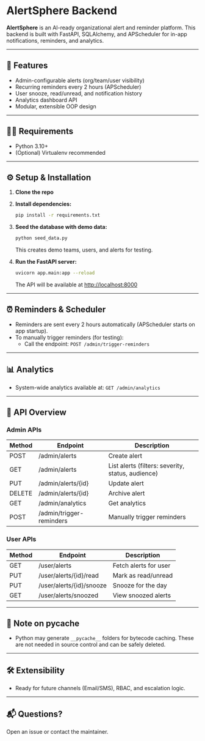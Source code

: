 # AlertSphere Backend

**AlertSphere** is an AI-ready organizational alert and reminder platform. This backend is built with FastAPI, SQLAlchemy, and APScheduler for in-app notifications, reminders, and analytics.

---

## 🚀 Features
- Admin-configurable alerts (org/team/user visibility)
- Recurring reminders every 2 hours (APScheduler)
- User snooze, read/unread, and notification history
- Analytics dashboard API
- Modular, extensible OOP design

---

## 🧑‍💻 Requirements
- Python 3.10+
- (Optional) Virtualenv recommended

---

## ⚙️ Setup & Installation

1. **Clone the repo**
2. **Install dependencies:**
   ```bash
   pip install -r requirements.txt
   ```
3. **Seed the database with demo data:**
   ```bash
   python seed_data.py
   ```
   This creates demo teams, users, and alerts for testing.

4. **Run the FastAPI server:**
   ```bash
   uvicorn app.main:app --reload
   ```
   The API will be available at [http://localhost:8000](http://localhost:8000)

---

## ⏰ Reminders & Scheduler
- Reminders are sent every 2 hours automatically (APScheduler starts on app startup).
- To manually trigger reminders (for testing):
  - Call the endpoint: `POST /admin/trigger-reminders`

---

## 📊 Analytics
- System-wide analytics available at: `GET /admin/analytics`

---

## 🧩 API Overview

### Admin APIs
| Method | Endpoint | Description |
|--------|----------|-------------|
| POST   | /admin/alerts         | Create alert |
| GET    | /admin/alerts         | List alerts (filters: severity, status, audience) |
| PUT    | /admin/alerts/{id}    | Update alert |
| DELETE | /admin/alerts/{id}    | Archive alert |
| GET    | /admin/analytics      | Get analytics |
| POST   | /admin/trigger-reminders | Manually trigger reminders |

### User APIs
| Method | Endpoint | Description |
|--------|----------|-------------|
| GET    | /user/alerts          | Fetch alerts for user |
| PUT    | /user/alerts/{id}/read| Mark as read/unread |
| PUT    | /user/alerts/{id}/snooze | Snooze for the day |
| GET    | /user/alerts/snoozed  | View snoozed alerts |

---

## 🧹 Note on __pycache__
- Python may generate `__pycache__` folders for bytecode caching. These are not needed in source control and can be safely deleted.

---

## 🛠️ Extensibility
- Ready for future channels (Email/SMS), RBAC, and escalation logic.

---

## 📬 Questions?
Open an issue or contact the maintainer.

